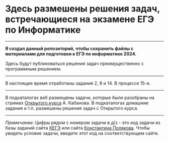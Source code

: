# **Здесь размешены решения задач, встречающиеся на экзамене ЕГЭ по Информатике**   
____
**Я создал данный репозиторий, чтобы сохранить файлы с материалами для подготовки к ЕГЭ по информатике 2024.** 

Здесь будут публиковаться решения задач преимущественно с программным решением.
____
В настоящее время отработаны задания 2, 8 и 14. В процессе 15-е. 
____
В подкаталогах веб размещены задачи, которые были разобраны на стримах [Открытого курса](https://kompege.ru/course) А. Кабанова.
В подкаталогах домашние задания и т.п. размешены решения задач с Открытого курса.
____
_Примечание:_ Цифры рядом с номером задачи в д/з - это код задачи из базы заданий сайта [КЕГЭ](https://kompege.ru/) или сайта [Константина Полякова](https://kpolyakov.spb.ru/).
Чтобы увидеть условие задачи, введите этот код на соответствующем сайте.
